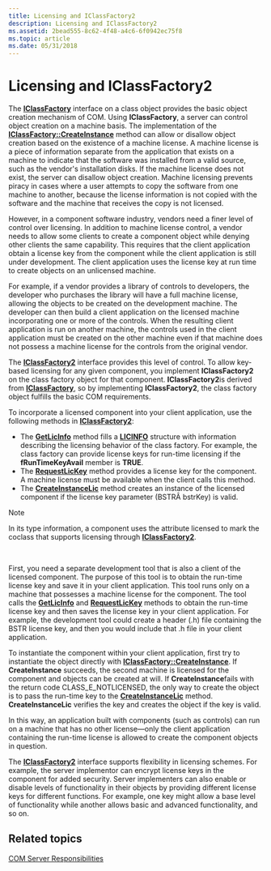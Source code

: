```yaml
---
title: Licensing and IClassFactory2
description: Licensing and IClassFactory2
ms.assetid: 2bead555-8c62-4f48-a4c6-6f0942ec75f8
ms.topic: article
ms.date: 05/31/2018
---
```


# Licensing and IClassFactory2

The [**IClassFactory**](https://msdn.microsoft.com/library/ms694364(v=VS.85).aspx) interface on a class object provides the basic object creation mechanism of COM. Using **IClassFactory**, a server can control object creation on a machine basis. The implementation of the [**IClassFactory::CreateInstance**](/windows/desktop/api/Unknwn/nf-unknwn-iclassfactory-createinstance) method can allow or disallow object creation based on the existence of a machine license. A machine license is a piece of information separate from the application that exists on a machine to indicate that the software was installed from a valid source, such as the vendor's installation disks. If the machine license does not exist, the server can disallow object creation. Machine licensing prevents piracy in cases where a user attempts to copy the software from one machine to another, because the license information is not copied with the software and the machine that receives the copy is not licensed.

However, in a component software industry, vendors need a finer level of control over licensing. In addition to machine license control, a vendor needs to allow some clients to create a component object while denying other clients the same capability. This requires that the client application obtain a license key from the component while the client application is still under development. The client application uses the license key at run time to create objects on an unlicensed machine.

For example, if a vendor provides a library of controls to developers, the developer who purchases the library will have a full machine license, allowing the objects to be created on the development machine. The developer can then build a client application on the licensed machine incorporating one or more of the controls. When the resulting client application is run on another machine, the controls used in the client application must be created on the other machine even if that machine does not possess a machine license for the controls from the original vendor.

The [**IClassFactory2**](/windows/desktop/api/OCIdl/nn-ocidl-iclassfactory2) interface provides this level of control. To allow key-based licensing for any given component, you implement **IClassFactory2** on the class factory object for that component. **IClassFactory2**is derived from [**IClassFactory**](https://msdn.microsoft.com/library/ms694364(v=VS.85).aspx), so by implementing **IClassFactory2**, the class factory object fulfills the basic COM requirements.

To incorporate a licensed component into your client application, use the following methods in [**IClassFactory2**](/windows/desktop/api/OCIdl/nn-ocidl-iclassfactory2):

-   The [**GetLicInfo**](/windows/desktop/api/OCIdl/nf-ocidl-iclassfactory2-getlicinfo) method fills a [**LICINFO**](/windows/win32/api/ocidl/ns-ocidl-licinfo) structure with information describing the licensing behavior of the class factory. For example, the class factory can provide license keys for run-time licensing if the **fRunTimeKeyAvail** member is **TRUE**.
-   The [**RequestLicKey**](/windows/desktop/api/OCIdl/nf-ocidl-iclassfactory2-requestlickey) method provides a license key for the component. A machine license must be available when the client calls this method.
-   The [**CreateInstanceLic**](/windows/desktop/api/OCIdl/nf-ocidl-iclassfactory2-createinstancelic) method creates an instance of the licensed component if the license key parameter (BSTRÂ bstrKey) is valid.

> [!Note]  
> In its type information, a component uses the attribute licensed to mark the coclass that supports licensing through [**IClassFactory2**](/windows/desktop/api/OCIdl/nn-ocidl-iclassfactory2).

 

First, you need a separate development tool that is also a client of the licensed component. The purpose of this tool is to obtain the run-time license key and save it in your client application. This tool runs only on a machine that possesses a machine license for the component. The tool calls the [**GetLicInfo**](/windows/desktop/api/OCIdl/nf-ocidl-iclassfactory2-getlicinfo) and [**RequestLicKey**](/windows/desktop/api/OCIdl/nf-ocidl-iclassfactory2-requestlickey) methods to obtain the run-time license key and then saves the license key in your client application. For example, the development tool could create a header (.h) file containing the BSTR license key, and then you would include that .h file in your client application.

To instantiate the component within your client application, first try to instantiate the object directly with [**IClassFactory::CreateInstance**](/windows/desktop/api/Unknwn/nf-unknwn-iclassfactory-createinstance). If **CreateInstance** succeeds, the second machine is licensed for the component and objects can be created at will. If **CreateInstance**fails with the return code CLASS\_E\_NOTLICENSED, the only way to create the object is to pass the run-time key to the [**CreateInstanceLic**](/windows/desktop/api/OCIdl/nf-ocidl-iclassfactory2-createinstancelic) method. **CreateInstanceLic** verifies the key and creates the object if the key is valid.

In this way, an application built with components (such as controls) can run on a machine that has no other license—only the client application containing the run-time license is allowed to create the component objects in question.

The [**IClassFactory2**](/windows/desktop/api/OCIdl/nn-ocidl-iclassfactory2) interface supports flexibility in licensing schemes. For example, the server implementor can encrypt license keys in the component for added security. Server implementers can also enable or disable levels of functionality in their objects by providing different license keys for different functions. For example, one key might allow a base level of functionality while another allows basic and advanced functionality, and so on.

## Related topics

<dl> <dt>

[COM Server Responsibilities](com-server-responsibilities.md)
</dt> </dl>

 

 




